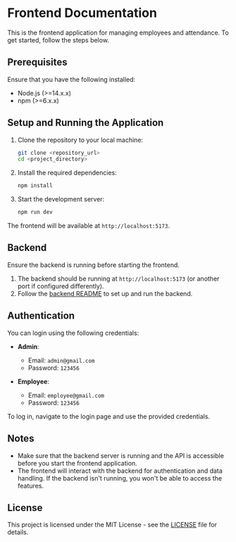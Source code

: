 # Frontend Documentation

This is the frontend application for managing employees and attendance. To get started, follow the steps below.

## Prerequisites

Ensure that you have the following installed:
- Node.js (>=14.x.x)
- npm (>=6.x.x)

## Setup and Running the Application

1. Clone the repository to your local machine:
    ```bash
    git clone <repository_url>
    cd <project_directory>
    ```

2. Install the required dependencies:
    ```bash
    npm install
    ```

3. Start the development server:
    ```bash
    npm run dev
    ```

The frontend will be available at `http://localhost:5173`.

## Backend

Ensure the backend is running before starting the frontend.

1. The backend should be running at `http://localhost:5173` (or another port if configured differently).
2. Follow the [backend README](https://github.com/AndiraFaqih/BE-WFH-Attendance-APP-Public) to set up and run the backend.

## Authentication

You can login using the following credentials:

- **Admin**:  
    - Email: `admin@gmail.com`  
    - Password: `123456`

- **Employee**:  
    - Email: `employee@gmail.com`  
    - Password: `123456`

To log in, navigate to the login page and use the provided credentials.

## Notes

- Make sure that the backend server is running and the API is accessible before you start the frontend application.
- The frontend will interact with the backend for authentication and data handling. If the backend isn't running, you won't be able to access the features.

## License

This project is licensed under the MIT License - see the [LICENSE](LICENSE) file for details.
